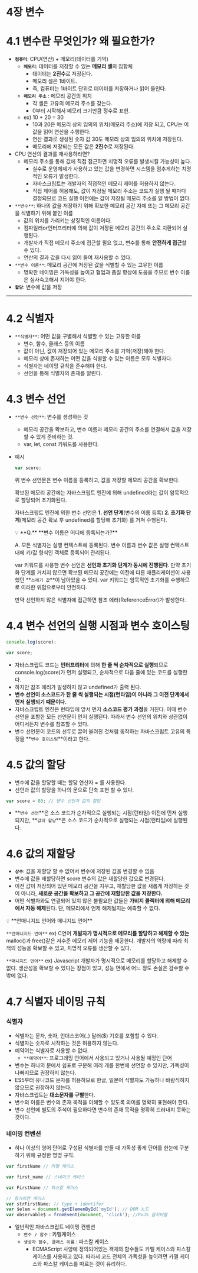 # 4장 변수

# 4.1 변수란 무엇인가? 왜 필요한가?

- **`컴퓨터`**: CPU(연산) + 메모리(데이터를 기억)
    - **`메모리`**: 데이터를 저장할 수 있는 **메모리 셀**의 집합체
        - 데이터는 **2진수**로 저장된다.
        - 메모리 셀은 1바이트.
        - 즉, 컴퓨터는 1바이트 단위로 데이터를 저장하거나 읽어 들인다.
    - **`메모리 주소`** : 메모리 공간의 위치
        - 각 셀은 고유의 메모리 주소를 갖는다.
        - 0부터 시작해서 메모리 크기만큼 정수로 표현.
    - ex) 10 + 20 = 30
        - 10과 20은 메모리 상의 임의의 위치(메모리 주소)에 저장 되고, CPU는 이 값을 읽어 연산을 수행한다.
        - 연산 결과로 생성된 숫자 값 30도 메모리 상의 임의의 위치에 저장된다.
        - 메모리에 저장되는 모든 값은 **2진수**로 저장된다.
- CPU 연산의 결과를 재사용하라면?
    - 메모리 주소를 통해 값에 직접 접근하면 치명적 오류를 발생시킬 가능성이 높다.
        - 실수로 운영체제가 사용하고 있는 값을 변경하면 시스템을 멈추게하는 치명적인 오류가 발생한다.
        - 자바스크립트는 개발자의 직접적인 메모리 제어를 허용하지 않는다.
        - 직접 제어를 허용해도, 값이 저장될 메모리 주소는 코드가 실행 될 때마다 결정되므로 코드 실행 이전에는 값이 저장될 메모리 주소를 알 방법이 없다.
- `**변수**`: 하나의 값을 저장하기 위해 확보한 메모리 공간 자체 또는 그 메모리 공간을 식별하기 위해 붙인 이름
    - 값의 위치를 가리키는 상징적인 이름이다.
    - 컴파일러or인터프리터에 의해 값이 저장된 메모리 공간의 주소로 치환되어 실행된다.
    - 개발자가 직접 메모리 주소에 접근할 필요 없고, 변수를 통해 **안전하게 접근**할 수 있다.
    - 연산의 결과 값을 다시 읽어 들여 재사용할 수 있다.
- `**변수 이름**`: 메모리 공간에 저장된 값을 식별할 수 있는 고유한 이름
    - 명확한 네이밍은 가독성을 높이고 협업과 품질 향상에 도움을 주므로 변수 이름은 심사숙고해서 지어야 한다.
- **`할당`**: 변수에 값을 저장

---

# 4.2 식별자

- `**식별자**`: 어떤 값을 구별해서 식별할 수 있는 고유한 이름
    - 변수, 함수, 클래스 등의 이름
    - 값이 아닌, 값이 저장되어 있는 메모리 주소를 기억(저장)해야 한다.
    - 메모리 상에 존재하는 어떤 값을 식별할 수 있는 이름은 모두 식별자다.
    - 식별자는 네이밍 규칙을 준수해야 한다.
    - 선언을 통해 식별자의 존재를 알린다.

# 4.3 변수 선언

- `**변수 선언**`: 변수를 생성하는 것
    - 메모리 공간을 확보하고, 변수 이름과 메모리 공간의 주소를 연결해서 값을 저장할 수 있게 준비하는 것.
    - var, let, const 키워드를 사용한다.
- 예시
    
    ```jsx
    var score;
    ```
    
    위 변수 선언문은 변수 이름을 등록하고, 값을 저장할 메모리 공간을 확보한다.
    
    확보된 메모리 공간에는 자바스크립트 엔진에 의해 undefined라는 값이 암묵적으로 할당되어 초기화된다.
    
    자바스크립트 엔진에 의한 변수 선언은 **1. 선언 단계**(변수의 이름 등록) **2. 초기화 단계**(메모리 공간 확보 후 undefined를 할당해 초기화) 를 거쳐 수행된다.
    
    <aside>
    💡 **Q.** **변수 이름은 어디에 등록되는가?**
    
    A. 모든 식별자는 실행 컨텍스트에 등록된다.
    변수 이름과 변수 값은 실행 컨텍스트 내에 키/값 형식인 객체로 등록되어 관리된다.
    
    </aside>
    
    var 키워드를 사용한 변수 선언은 **선언과 초기화 단계가 동시에 진행된다**. 만약 초기화 단계를 거치지 않으면 확보된 메모리 공간에는 이전에 다른 애플리케이션이 사용했던 **`쓰레기 값`**이 남아있을 수 있다.
    var 키워드는 암묵적인 초기화를 수행하므로 이러한 위험으로부터 안전하다.
    
    만약 선언하지 않은 식별자에 접근하면 참조 에러(ReferenceError)가 발생한다.
    

# 4.4 변수 선언의 실행 시점과 변수 호이스팅

```jsx
console.log(score);

var score;
```

- 자바스크립트 코드는 **인터프리터**에 의해 **한 줄 씩 순차적으로 실행**되므로 console.log(score)가 먼저 실행되고, 순차적으로 다음 줄에 있는 코드를 실행한다.
- 하지만 참조 에러가 발생하지 않고 undefined가 출력 된다.
- **변수 선언이 소스코드가 한 줄 씩 실행되는 시점(런타임)이 아니라 그 이전 단계에서 먼저 실행되기 때문이다.**
- 자바스크립트 엔진은 런타임에 앞서 먼저 **소스코드 평가 과정**을 거친다. 이때 변수 선언을 포함한 모든 선언문이 먼저 실행된다. 따라서 변수 선언의 위치와 상관없이 어디서든지 변수를 참조할 수 있다.
- 변수 선언문이 코드의 선두로 끌어 올려진 것처럼 동작하는 자바스크립트 고유의 특징을 **`변수 호이스팅`**이라고 한다.

# 4.5 값의 할당

- 변수에 값을 할당할 때는 할당 연산자 = 를 사용한다.
- 선언과 값의 할당을 하나의 문으로 단축 표현 할 수 있다.

```jsx
var score = 80; // 변수 선언과 값의 할당
```

- **`변수 선언`**은 소스 코드가 순차적으로 실행되는 시점(런타임) 이전에 먼저 실행되지만,
**`값의 할당`**은 소스 코드가 순차적으로 실행되는 시점(런타임)에 실행된다.

# 4.6 값의 재할당

- **`상수`**: 값을 재할당 할 수 없어서 변수에 저장된 값을 변경할 수 없음
- 변수에 값을 재할당하면 score 변수의 값은 재할당한 값으로 변경된다.
- 이전 값이 저장되어 있던 메모리 공간을 지우고, 재할당한 값을 새롭게 저장하는 것이 아니라,
**새로운 공간을 확보하고 그 공간에 재할당한 값을 저장한다.**
- 어떤 식별자와도 연결되어 있지 않은 불필요한 값들은 **가비지 콜렉터에 의해 메모리에서 자동 해제**된다. 단, 메모리에서 언제 해제될지는 예측할 수 없다.

<aside>
💡 **언매니지드 언어와 매니지드 언어**

`**언매니지드 언어**` ex) C언어
**개발자가 명시적으로 메모리를 할당하고 해제할 수 있는** malloc()과 free()같은 저수준 메모리 제어 기능을 제공한다. 개발자의 역량에 따라 최적의 성능을 확보할 수 있고, 치명적 오류를 생산할 수 있다.

`**매니지드 언어**` ex) Javascript
개발자가 명시적으로 메모리를 할당하고 해제할 수 없다. 생산성을 확보할 수 있다는 장점이 있고, 성능 면에서 어느 정도 손실은 감수할 수밖에 없다.

</aside>

# 4.7 식별자 네이밍 규칙

### 식별자

- 식별자는 문자, 숫자, 언더스코어(_) 달러($) 기호를 포함할 수 있다.
- 식별자는 숫자로 시작하는 것은 허용하지 않는다.
- 예약어는 식별자로 사용할 수 없다.
    - `**예약어**`: 프로그래밍 언어에서 사용되고 있거나 사용될 예정인 단어
- 변수는 하나의 문에서 쉼표로 구분해 여러 개를 한번에 선언할 수 있지만, 가독성이 나빠지므로 권장하지 않는다.
- ES5부터 유니코드 문자를 허용하므로 한글, 일본어 식별자도 가능하나 바람직하지 않으므로 권장하지 않는다.
- 자바스크립트는 **대소문자를 구별**한다.
- 변수의 이름은 변수의 존재 목적을 이해할 수 있도록 의미를 명확히 표현해야 한다.
- 변수 선언에 별도의 주석이 필요하다면 변수의 존재 목적을 명확히 드러내지 못하는 것이다.

### 네이밍 컨벤션

- 하나 이상의 영어 단어로 구성된 식별자를 만들 때 가독성 좋게 단어를 한눈에 구분하기 위해 규정한 명명 규칙.

```jsx
var firstName // 카멜 케이스

var first_name // 스네이크 케이스

var FirstName // 파스칼 케이스

// 헝가리언 케이스
var strFirstName; // type + identifer
var $elem = document.getElemenById('myId'); // DOM 노드
var observable$ = fromEvent(document, 'click'); //RxJS 옵저버블
```

- 일반적인 자바스크립트 네이밍 컨벤션
    - `변수 / 함수` : 카멜케이스
    - `생성자 함수, 클래스 이름` : 파스칼 케이스
        - ECMAScript 사양에 정의되어있는 객체와 함수들도 카멜 케이스와 파스칼 케이스를 사용하고 있다. 따라서 코드 전체의 가독성을 높이려면 카멜 케이스와 파스칼 케이스를 따르는 것이 유리하다.